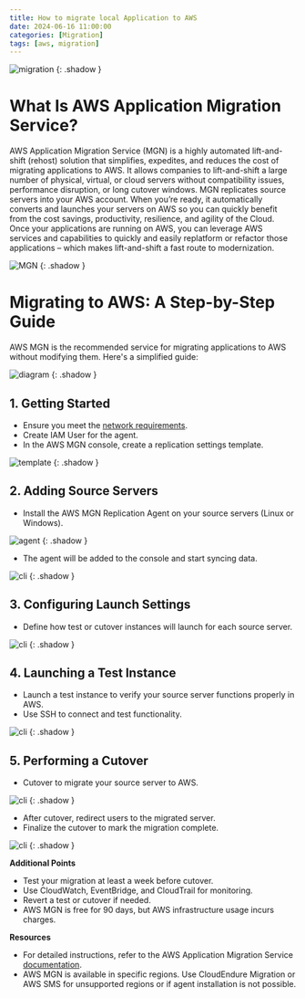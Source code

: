 ```yaml
---
title: How to migrate local Application to AWS
date: 2024-06-16 11:00:00
categories: [Migration]
tags: [aws, migration]
---
```

<script defer data-domain="senad-d.github.io" src="https://plus.seki.ink/js/script.js"></script>
![migration](https://github.com/senad-d/senad-d.github.io/blob/e89749986a2196c8f9e4032d3918f08b95532340/_media/migration/migration.png?raw=true)
{: .shadow }

# What Is AWS Application Migration Service?

AWS Application Migration Service (MGN) is a highly automated lift-and-shift (rehost) solution that simplifies, expedites, and reduces the cost of migrating applications to AWS. It allows companies to lift-and-shift a large number of physical, virtual, or cloud servers without compatibility issues, performance disruption, or long cutover windows. MGN replicates source servers into your AWS account. When you’re ready, it automatically converts and launches your servers on AWS so you can quickly benefit from the cost savings, productivity, resilience, and agility of the Cloud. Once your applications are running on AWS, you can leverage AWS services and capabilities to quickly and easily replatform or refactor those applications – which makes lift-and-shift a fast route to modernization.

![MGN](https://github.com/senad-d/senad-d.github.io/blob/e89749986a2196c8f9e4032d3918f08b95532340/_media/migration/welcome.png?raw=true)
{: .shadow }

# Migrating to AWS: A Step-by-Step Guide

AWS MGN is the recommended service for migrating applications to AWS without modifying them. Here's a simplified guide:

![diagram](https://github.com/senad-d/senad-d.github.io/blob/e89749986a2196c8f9e4032d3918f08b95532340/_media/migration/diagram.png?raw=true)
{: .shadow }

## **1. Getting Started**


* Ensure you meet the [network requirements](https://docs.aws.amazon.com/mgn/latest/ug/preparing-environments.html).
* Create IAM User for the agent.
* In the AWS MGN console, create a replication settings template.

![template](https://github.com/senad-d/senad-d.github.io/blob/e89749986a2196c8f9e4032d3918f08b95532340/_media/migration/template.png?raw=true)
{: .shadow }

## **2. Adding Source Servers**

* Install the AWS MGN Replication Agent on your source servers (Linux or Windows).

![agent](https://github.com/senad-d/senad-d.github.io/blob/e89749986a2196c8f9e4032d3918f08b95532340/_media/migration/agent.png?raw=true)
{: .shadow }

* The agent will be added to the console and start syncing data.

![cli](https://github.com/senad-d/senad-d.github.io/blob/e89749986a2196c8f9e4032d3918f08b95532340/_media/migration/cli.png?raw=true)
{: .shadow }

## **3. Configuring Launch Settings**

* Define how test or cutover instances will launch for each source server.

![cli](https://github.com/senad-d/senad-d.github.io/blob/e89749986a2196c8f9e4032d3918f08b95532340/_media/migration/lounchset.png?raw=true)
{: .shadow }

## **4. Launching a Test Instance**

* Launch a test instance to verify your source server functions properly in AWS.
* Use SSH to connect and test functionality.

![cli](https://github.com/senad-d/senad-d.github.io/blob/577441c248863c9f579d34c1a26f1519759ed6e4/_media/migration/testec2.png?raw=true)
{: .shadow }

## **5. Performing a Cutover**

* Cutover to migrate your source server to AWS.

![cli](https://github.com/senad-d/senad-d.github.io/blob/577441c248863c9f579d34c1a26f1519759ed6e4/_media/migration/conv-serv.png?raw=true)
{: .shadow }

* After cutover, redirect users to the migrated server.
* Finalize the cutover to mark the migration complete.

![cli](https://github.com/senad-d/senad-d.github.io/blob/577441c248863c9f579d34c1a26f1519759ed6e4/_media/migration/finalize.png?raw=true)
{: .shadow }

**Additional Points**

* Test your migration at least a week before cutover.
* Use CloudWatch, EventBridge, and CloudTrail for monitoring.
* Revert a test or cutover if needed.
* AWS MGN is free for 90 days, but AWS infrastructure usage incurs charges.

**Resources**

* For detailed instructions, refer to the AWS Application Migration Service [documentation](https://docs.aws.amazon.com/mgn/latest/ug/what-is-application-migration-service.html).
* AWS MGN is available in specific regions. Use CloudEndure Migration or AWS SMS for unsupported regions or if agent installation is not possible.
